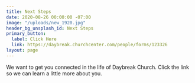 ```yaml
---
title: Next Steps
date: 2020-08-26 00:00:00 -07:00
image: "/uploads/new_1920.jpg"
header_bg_unsplash_id: Next Steps
primary_button:
  label: Click Here
  link: https://daybreak.churchcenter.com/people/forms/123326
layout: page
---
```


We want to get you connected in the life of Daybreak Church. Click the link so we can learn a little more about you.